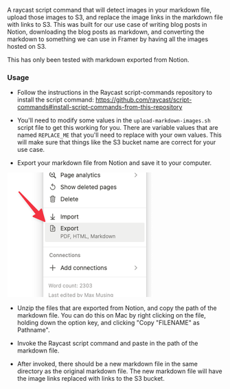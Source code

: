 A raycast script command that will detect images in your markdown file, upload those images to S3, and replace the image links in the markdown file with links to S3. This was built for our use case of writing blog posts in Notion, downloading the blog posts as markdown, and converting the markdown to something we can use in Framer by having all the images hosted on S3.

This has only been tested with markdown exported from Notion.

### Usage

- Follow the instructions in the Raycast script-commands repository to install the script command: https://github.com/raycast/script-commands#install-script-commands-from-this-repository

- You'll need to modify some values in the `upload-markdown-images.sh` script file to get this working for you. There are variable values that are named `REPLACE_ME` that you'll need to replace with your own values. This will make sure that things like the S3 bucket name are correct for your use case.

- Export your markdown file from Notion and save it to your computer.

![](./notion-export.png)

- Unzip the files that are exported from Notion, and copy the path of the markdown file. You can do this on Mac by right clicking on the file, holding down the option key, and clicking "Copy "FILENAME" as Pathname".

- Invoke the Raycast script command and paste in the path of the markdown file.

- After invoked, there should be a new markdown file in the same directory as the original markdown file. The new markdown file will have the image links replaced with links to the S3 bucket.

